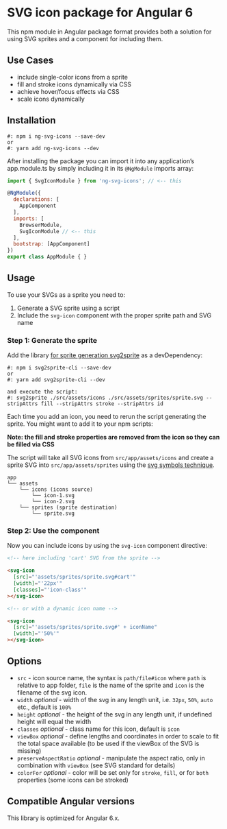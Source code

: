 # SVG icon package for Angular 6

This npm module in Angular package format provides both a solution for using SVG sprites and a component for including them.

## Use Cases

- include single-color icons from a sprite
- fill and stroke icons dynamically via CSS
- achieve hover/focus effects via CSS
- scale icons dynamically

## Installation

```
#: npm i ng-svg-icons --save-dev
or
#: yarn add ng-svg-icons --dev

```

After installing the package you can import it into any application’s app.module.ts by simply including it in its
`@NgModule` imports array:

```javascript
import { SvgIconModule } from 'ng-svg-icons'; // <-- this

@NgModule({
  declarations: [
    AppComponent
  ],
  imports: [
    BrowserModule,
    SvgIconModule // <-- this
  ],
  bootstrap: [AppComponent]
})
export class AppModule { }
```

## Usage

To use your SVGs as a sprite you need to:

1. Generate a SVG sprite using a script
2. Include the `svg-icon` component with the proper sprite path and SVG name

### Step 1: Generate the sprite

Add the library [for sprite generation svg2sprite](https://github.com/mrmlnc/svg2sprite-cli) as a devDependency:

```
#: npm i svg2sprite-cli --save-dev
or
#: yarn add svg2sprite-cli --dev

and execute the script:
#: svg2sprite ./src/assets/icons ./src/assets/sprites/sprite.svg --stripAttrs fill --stripAttrs stroke --stripAttrs id
```

Each time you add an icon, you need to rerun the script generating the sprite. You might want to add it to your npm scripts:

__Note: the fill and stroke properties are removed from the icon so they can be filled via CSS__

The script will take all SVG icons from `src/app/assets/icons` and create a sprite SVG into
`src/app/assets/sprites` using the [svg symbols technique](https://css-tricks.com/svg-symbol-good-choice-icons/).

```
app
└── assets
    └── icons (icons source)
        └── icon-1.svg
        └── icon-2.svg
    └── sprites (sprite destination)
        └── sprite.svg
```

### Step 2: Use the component

Now you can include icons by using the `svg-icon` component directive:

```html
<!-- here including 'cart' SVG from the sprite -->

<svg-icon
  [src]="'assets/sprites/sprite.svg#cart'"
  [width]="'22px'"
  [classes]="'icon-class'"
></svg-icon>

<!-- or with a dynamic icon name -->

<svg-icon
  [src]="'assets/sprites/sprite.svg#' + iconName"
  [width]="'50%'"
></svg-icon>
```

## Options

- `src` - icon source name, the syntax is `path/file#icon` where `path` is relative to app folder, `file` is
the name of the sprite and `icon` is the filename of the svg icon.
- `width` *optional* - width of the svg in any length unit, i.e. `32px`, `50%`, `auto` etc., default is `100%`
- `height` *optional* - the height of the svg in any length unit, if undefined height will equal the width
- `classes` *optional* - class name for this icon, default is `icon`
- `viewBox` *optional* - define lengths and coordinates in order to scale to fit the total space available (to be used if the viewBox of the SVG is missing)
- `preserveAspectRatio` *optional* - manipulate the aspect ratio, only in combination with `viewBox` (see SVG standard for details)
- `colorFor` *optional* - color will be set only for `stroke`, `fill`, or for `both` properties (some icons can be stroked)

## Compatible Angular versions
This library is optimized for Angular 6.x.
